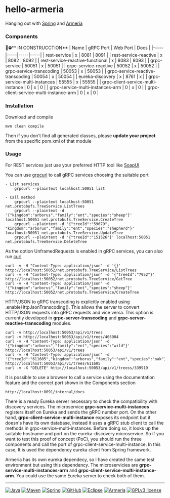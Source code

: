 
# hello-armeria

Hanging out with [Spring](https://spring.io/) and [Armeria](https://armeria.dev/) 

### Components
:rotating_light::no_entry:** IN CONSTRUCCTION**
| Name | gRPC Port | Web Port | Docs |
|-----|-----|-----|-----|
| rest-service | x | 8081 | 8091 |
| rest-service-reactive | x | 8082 | 8092 |
| rest-service-reactive-functional | x | 8083 | 8093 |
| grpc-service | 50051 | x | 50051 |
| grpc-service-reactive | 50052 | x | 50052 |
| grpc-service-transcoding | 50053 | x | 50053 |
| grpc-service-reactive-transcoding | 50054 | x | 50054 |
| eureka-discovery | x | 8761 | x |
| grpc-service-multi-instances | 55555 | x | 55555 |
| grpc-client-service-multi-instance | 0 | x | 0 |
| grpc-service-multi-instances-arm | 0 | x | 0 |
| grpc-client-service-multi-instance-arm | 0 | x | 0 |

### Installation

Download and compile

```
mvn clean compile
```
Then if you don't find all generated classes, please **update your project** from the specific pom.xml of that module

### Usage

For REST services just use your preferred HTTP tool like [SoapUI](https://www.soapui.org/)

You can use [grpcurl](https://github.com/fullstorydev/grpcurl) to call gRPC services choosing the suitable port

```
- List services
    grpcurl --plaintext localhost:50051 list
   
- Call method
    grpcurl --plaintext localhost:50051 net.protobufs.TreeService.ListTrees
    grpcurl --plaintext -d '{"kingdom":"arborus","family":"ent","species":"sheep"}' localhost:50051 net.protobufs.TreeService.CreateTree
    grpcurl --plaintext -d '{"treeId":"59679", "kingdom":"arborus","family":"ent","species":"shepherd"}' localhost:50051 net.protobufs.TreeService.UpdateTree
    grpcurl --plaintext -d '{"treeId":"151526"}' localhost:50051 net.protobufs.TreeService.DeleteTree        
```

As the option UnframedRequests is enabled in gRPC services, you can also run [curl](https://curl.se/)

```
curl -v -H "Content-Type: application/json" -d '{}' http://localhost:50052/net.protobufs.TreeService/ListTrees
curl -v -H "Content-Type: application/json" -d '{"treeId":"7952"}' http://localhost:50052/net.protobufs.TreeService/GetTree
curl -v -H "Content-Type: application/json" -d '{"kingdom":"arborus","family":"ent","species":"sheep"}' http://localhost:50052/net.protobufs.TreeService/CreateTree
```

HTTP/JSON to gRPC transcoding is explicitly enabled using .enableHttpJsonTranscoding(). This allows the server to convert HTTP/JSON requests into gRPC requests and vice versa. This option is currently developed in **grpc-server-transcoding** and **grpc-server-reactive-transcoding** modules.

```
curl -v http://localhost:50053/api/v1/trees
curl -v http://localhost:50053/api/v1/trees/465984
curl -v -H "Content-Type: application/json" -d '{"kingdom":"arborus","family":"ent","species":"wild"}' http://localhost:50053/api/v1/trees
curl -v -H "Content-Type: application/json" -d '{"treeId":"611605","kingdom":"arborus","family":"ent","species":"oak"}' http://localhost:50053/api/v1/trees/611605
curl -v -X "DELETE" http://localhost:50053/api/v1/treess/339919
```

It is possible to use a browser to call a service using the documentation feature and the correct port shown in the Components section

```
http://localhost:8091/internal/docs
```

There is a ready Eureka server necessary to check the compatibility with discovery services. The microservice **grpc-service-multi-instances** registers itself on Eureka and sends the gRPC number port. On the other hand, **grpc-client-service-multi-instance** exposes its endpoint but it doesn's have its own database, instead it uses a gRPC stub client to call the methods in grpc-service-multi-instances. Before doing so, it looks up the suitable hostname and port on the eureka-discovery microservice. So if you want to test this proof of concept (PoC), you should run the three components and call the port of grpc-client-service-multi-instance. In this case, It is used the dependency eureka client from Spring framework.

Armeria has its own eureka dependecy, so I have created the same test environment but using this dependency. The microservicies are **grpc-service-multi-instances-arm** and **grpc-client-service-multi-instance-arm**. You could use the same Eureka server to check both of them.

---

[![Java](https://badgen.net/static/JavaSE/21/orange)](https://www.java.com/es/)
[![Maven](https://badgen.net/badge/icon/maven?icon=maven&label&color=red)](https://https://maven.apache.org/)
[![Spring](https://img.shields.io/badge/spring-blue?logo=Spring&logoColor=white)](https://spring.io)
[![GitHub](https://badgen.net/badge/icon/github?icon=github&label)](https://github.com)
[![Eclipse](https://badgen.net/badge/icon/eclipse?icon=eclipse&label)](https://https://eclipse.org/)
[![Armeria](https://badgen.net/static/Armeria/1.6/black)](https://www.java.com/es/)
[![GPLv3 license](https://badgen.net/static/License/GPLv3/blue)](https://choosealicense.com/licenses/gpl-3.0/)

